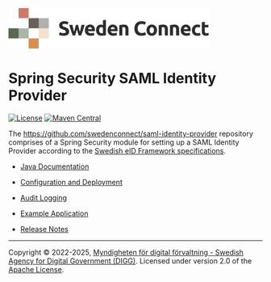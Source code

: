 ![Logo](images/sweden-connect.png)

# Spring Security SAML Identity Provider

[![License](https://img.shields.io/badge/License-Apache%202.0-blue.svg)](https://opensource.org/licenses/Apache-2.0) [![Maven Central](https://maven-badges.herokuapp.com/maven-central/se.swedenconnect.spring.saml.idp/spring-saml-idp/badge.svg)](https://maven-badges.herokuapp.com/maven-central/se.swedenconnect.spring.saml.idp/spring-saml-idp)

The https://github.com/swedenconnect/saml-identity-provider repository comprises of a Spring Security
module for setting up a SAML Identity Provider according to the [Swedish eID Framework specifications]( 
https://docs.swedenconnect.se/technical-framework).


- [Java Documentation](https://docs.swedenconnect.se/saml-identity-provider/apidoc/)

- [Configuration and Deployment](configuration.md)

- [Audit Logging](audit.md)

- [Example Application](example.md)

- [Release Notes](release-notes.md)

-----

Copyright &copy; 2022-2025, [Myndigheten för digital förvaltning - Swedish Agency for Digital Government (DIGG)](http://www.digg.se). Licensed under version 2.0 of the [Apache License](http://www.apache.org/licenses/LICENSE-2.0).
